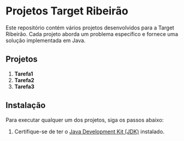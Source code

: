 # Projetos Target Ribeirão

Este repositório contém vários projetos desenvolvidos para a Target Ribeirão. Cada projeto aborda um problema específico e fornece uma solução implementada em Java.

## Projetos

1. **Tarefa1**
2. **Tarefa2**
3. **Tarefa3**

## Instalação

Para executar qualquer um dos projetos, siga os passos abaixo:

1. Certifique-se de ter o [Java Development Kit (JDK)](https://www.oracle.com/java/technologies/javase-jdk11-downloads.html) instalado.
